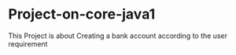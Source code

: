 # Project-on-core-java1
This Project is about Creating a bank account according to the user requirement

